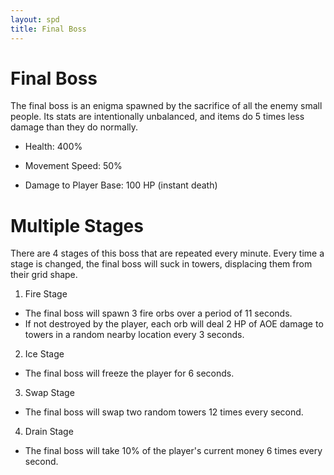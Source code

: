 ```yaml
---
layout: spd
title: Final Boss
---
```


# Final Boss

The final boss is an enigma spawned by the sacrifice of all the enemy small people. Its stats are intentionally unbalanced, and items do 5 times less damage than they do normally.

* Health: 400%

* Movement Speed: 50%

* Damage to Player Base: 100 HP (instant death)

# Multiple Stages

There are 4 stages of this boss that are repeated every minute. Every time a stage is changed, the final boss will suck in towers, displacing them from their grid shape.

1. Fire Stage
* The final boss will spawn 3 fire orbs over a period of 11 seconds.
* If not destroyed by the player, each orb will deal 2 HP of AOE damage to towers in a random nearby location every 3 seconds.

2. Ice Stage
* The final boss will freeze the player for 6 seconds.

3. Swap Stage
* The final boss will swap two random towers 12 times every second.

4. Drain Stage
* The final boss will take 10% of the player's current money 6 times every second.
